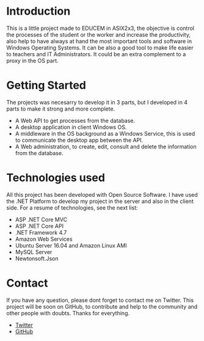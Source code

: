 # Introduction
This is a little project made to EDUCEM in ASIX2x3, the objective is control the processes of the student or the worker and increase the productivity, also help to have always at hand the most important tools and software in Windows Operating Systems. It can be also a good tool to make life easier to teachers and IT Administrators. It could be an extra complement to a proxy in the OS part.

# Getting Started
The projects was necesarry to develop it in 3 parts, but I developed in 4 parts to make it strong and more complete.
- A Web API to get processes from the database.
- A desktop application in client Windows OS.
- A middleware in the OS background as a Windows Service, this is used to communicate the desktop app between the API.
- A Web administration, to create, edit, consult and delete the information from the database.

# Technologies used
All this project has been developed with Open Source Software. I have used the .NET Platform to develop my project in the server and also in the client side. For a resume of technologies, see the next list:

- ASP .NET Core MVC
- ASP .NET Core API
- .NET Framework 4.7
- Amazon Web Services
- Ubuntu Server 16.04 and Amazon Linux AMI
- MySQL Server
- Newtonsoft.Json

# Contact
If you have any question, please dont forget to contact me on Twitter. This project will be soon on GitHub, to contribute and help to the community and other people with doubts. Thanks for everything.

- [Twitter](https://twitter.com/rarrebolaedcm15)
- [GitHub](https://github.com/ruben69695)
